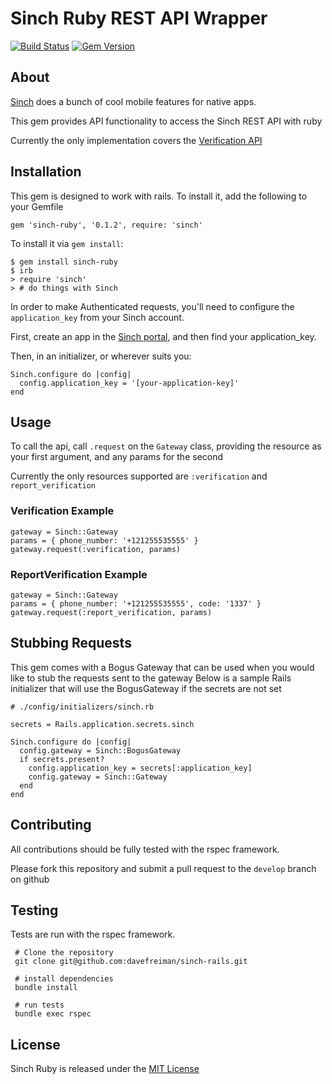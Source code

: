 # Sinch Ruby REST API Wrapper #
[![Build Status](https://travis-ci.org/davefreiman/sinch-rails.svg?branch=master)](https://travis-ci.org/davefreiman/sinch-rails)
[![Gem Version](https://badge.fury.io/rb/sinch-ruby.svg)](https://badge.fury.io/rb/sinch-ruby)

## About ## 

[Sinch](https://www.sinch.com/) does a bunch of cool mobile features for native apps.

This gem provides API functionality to access the Sinch REST API with ruby

Currently the only implementation covers the [Verification API](https://www.sinch.com/docs/verification/)

## Installation ##

This gem is designed to work with rails. To install it, add the following to your Gemfile

    gem 'sinch-ruby', '0.1.2', require: 'sinch'
    
To install it via `gem install`:

    $ gem install sinch-ruby
    $ irb
    > require 'sinch'
    > # do things with Sinch
    
In order to make Authenticated requests, you'll need to configure the `application_key`
from your Sinch account.

First, create an app in the [Sinch portal](https://portal.sinch.com), and then find your application_key.

Then, in an initializer, or wherever suits you:

    Sinch.configure do |config|
      config.application_key = '[your-application-key]'
    end

## Usage ##

To call the api, call `.request` on the `Gateway` class, providing the resource as your first argument, and any params for the second

Currently the only resources supported are `:verification` and `report_verification`

### Verification Example ###

    gateway = Sinch::Gateway
    params = { phone_number: '+121255535555' }
    gateway.request(:verification, params) 

### ReportVerification Example ###

    gateway = Sinch::Gateway
    params = { phone_number: '+121255535555', code: '1337' }
    gateway.request(:report_verification, params) 

## Stubbing Requests ##

This gem comes with a Bogus Gateway that can be used when you would like to stub the requests sent to the gateway
Below is a sample Rails initializer that will use the BogusGateway if the secrets are not set

    # ./config/initializers/sinch.rb
    
    secrets = Rails.application.secrets.sinch
    
    Sinch.configure do |config|
      config.gateway = Sinch::BogusGateway
      if secrets.present?
        config.application_key = secrets[:application_key]
        config.gateway = Sinch::Gateway
      end
    end

## Contributing ##

All contributions should be fully tested with the rspec framework.

Please fork this repository and submit a pull request to the `develop` branch on github

## Testing ##

Tests are run with the rspec framework.

     # Clone the repository
     git clone git@github.com:davefreiman/sinch-rails.git
     
     # install dependencies
     bundle install
     
     # run tests
     bundle exec rspec

## License ##

Sinch Ruby is released under the [MIT License](https://opensource.org/licenses/MIT)
